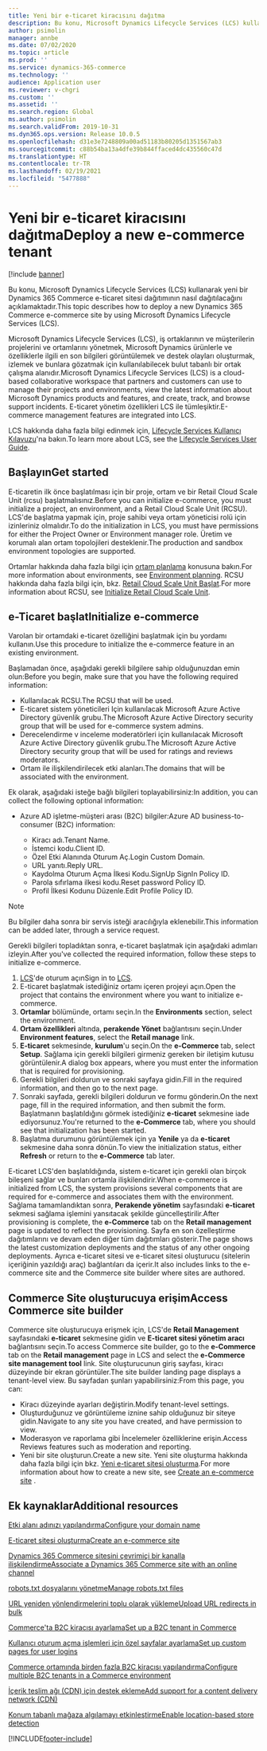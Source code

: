 ```yaml
---
title: Yeni bir e-ticaret kiracısını dağıtma
description: Bu konu, Microsoft Dynamics Lifecycle Services (LCS) kullanarak yeni bir Dynamics 365 Commerce e-ticaret sitesi dağıtımının nasıl dağıtılacağını açıklamaktadır.
author: psimolin
manager: annbe
ms.date: 07/02/2020
ms.topic: article
ms.prod: ''
ms.service: dynamics-365-commerce
ms.technology: ''
audience: Application user
ms.reviewer: v-chgri
ms.custom: ''
ms.assetid: ''
ms.search.region: Global
ms.author: psimolin
ms.search.validFrom: 2019-10-31
ms.dyn365.ops.version: Release 10.0.5
ms.openlocfilehash: d31e3e7248809a00ad51183b80205d1351567ab3
ms.sourcegitcommit: c88b54ba13a4dfe39b844ffaced4dc435560c47d
ms.translationtype: HT
ms.contentlocale: tr-TR
ms.lasthandoff: 02/19/2021
ms.locfileid: "5477888"
---
```

# <a name="deploy-a-new-e-commerce-tenant"></a><span data-ttu-id="7d3ec-103">Yeni bir e-ticaret kiracısını dağıtma</span><span class="sxs-lookup"><span data-stu-id="7d3ec-103">Deploy a new e-commerce tenant</span></span>

[!include [banner](includes/banner.md)]

<span data-ttu-id="7d3ec-104">Bu konu, Microsoft Dynamics Lifecycle Services (LCS) kullanarak yeni bir Dynamics 365 Commerce e-ticaret sitesi dağıtımının nasıl dağıtılacağını açıklamaktadır.</span><span class="sxs-lookup"><span data-stu-id="7d3ec-104">This topic describes how to deploy a new Dynamics 365 Commerce e-commerce site by using Microsoft Dynamics Lifecycle Services (LCS).</span></span>

<span data-ttu-id="7d3ec-105">Microsoft Dynamics Lifecycle Services (LCS), iş ortaklarının ve müşterilerin projelerini ve ortamlarını yönetmek, Microsoft Dynamics ürünlerle ve özelliklerle ilgili en son bilgileri görüntülemek ve destek olayları oluşturmak, izlemek ve bunlara gözatmak için kullanılabilecek bulut tabanlı bir ortak çalışma alanıdır.</span><span class="sxs-lookup"><span data-stu-id="7d3ec-105">Microsoft Dynamics Lifecycle Services (LCS) is a cloud-based collaborative workspace that partners and customers can use to manage their projects and environments, view the latest information about Microsoft Dynamics products and features, and create, track, and browse support incidents.</span></span> <span data-ttu-id="7d3ec-106">E-ticaret yönetim özellikleri LCS ile tümleşiktir.</span><span class="sxs-lookup"><span data-stu-id="7d3ec-106">E-commerce management features are integrated into LCS.</span></span>

<span data-ttu-id="7d3ec-107">LCS hakkında daha fazla bilgi edinmek için, [Lifecycle Services Kullanıcı Kılavuzu](https://docs.microsoft.com/dynamics365/unified-operations/dev-itpro/lifecycle-services/lcs-user-guide)'na bakın.</span><span class="sxs-lookup"><span data-stu-id="7d3ec-107">To learn more about LCS, see the [Lifecycle Services User Guide](https://docs.microsoft.com/dynamics365/unified-operations/dev-itpro/lifecycle-services/lcs-user-guide).</span></span>
    
## <a name="get-started"></a><span data-ttu-id="7d3ec-108">Başlayın</span><span class="sxs-lookup"><span data-stu-id="7d3ec-108">Get started</span></span>

<span data-ttu-id="7d3ec-109">E-ticaretin ilk önce başlatılması için bir proje, ortam ve bir Retail Cloud Scale Unit (rcsu) başlatmalısınız.</span><span class="sxs-lookup"><span data-stu-id="7d3ec-109">Before you can initialize e-commerce, you must initialize a project, an environment, and a Retail Cloud Scale Unit (RCSU).</span></span> <span data-ttu-id="7d3ec-110">LCS'de başlatma yapmak için, proje sahibi veya ortam yöneticisi rolü için izinleriniz olmalıdır.</span><span class="sxs-lookup"><span data-stu-id="7d3ec-110">To do the initialization in LCS, you must have permissions for either the Project Owner or Environment manager role.</span></span> <span data-ttu-id="7d3ec-111">Üretim ve korumalı alan ortam topolojileri desteklenir.</span><span class="sxs-lookup"><span data-stu-id="7d3ec-111">The production and sandbox environment topologies are supported.</span></span>

<span data-ttu-id="7d3ec-112">Ortamlar hakkında daha fazla bilgi için [ortam planlama](https://docs.microsoft.com/dynamics365/unified-operations/fin-and-ops/imp-lifecycle/environment-planning) konusuna bakın.</span><span class="sxs-lookup"><span data-stu-id="7d3ec-112">For more information about environments, see [Environment planning](https://docs.microsoft.com/dynamics365/unified-operations/fin-and-ops/imp-lifecycle/environment-planning).</span></span> <span data-ttu-id="7d3ec-113">RCSU hakkında daha fazla bilgi için, bkz. [Retail Cloud Scale Unit Başlat](https://docs.microsoft.com/dynamics365/unified-operations/dev-itpro/deployment/initialize-retail-channels).</span><span class="sxs-lookup"><span data-stu-id="7d3ec-113">For more information about RCSU, see [Initialize Retail Cloud Scale Unit](https://docs.microsoft.com/dynamics365/unified-operations/dev-itpro/deployment/initialize-retail-channels).</span></span>

## <a name="initialize-e-commerce"></a><span data-ttu-id="7d3ec-114">e-Ticaret başlat</span><span class="sxs-lookup"><span data-stu-id="7d3ec-114">Initialize e-commerce</span></span>

<span data-ttu-id="7d3ec-115">Varolan bir ortamdaki e-ticaret özelliğini başlatmak için bu yordamı kullanın.</span><span class="sxs-lookup"><span data-stu-id="7d3ec-115">Use this procedure to initialize the e-commerce feature in an existing environment.</span></span>

<span data-ttu-id="7d3ec-116">Başlamadan önce, aşağıdaki gerekli bilgilere sahip olduğunuzdan emin olun:</span><span class="sxs-lookup"><span data-stu-id="7d3ec-116">Before you begin, make sure that you have the following required information:</span></span>

- <span data-ttu-id="7d3ec-117">Kullanılacak RCSU.</span><span class="sxs-lookup"><span data-stu-id="7d3ec-117">The RCSU that will be used.</span></span>
- <span data-ttu-id="7d3ec-118">E-ticaret sistem yöneticileri Için kullanılacak Microsoft Azure Active Directory güvenlik grubu.</span><span class="sxs-lookup"><span data-stu-id="7d3ec-118">The Microsoft Azure Active Directory security group that will be used for e-commerce system admins.</span></span>
- <span data-ttu-id="7d3ec-119">Derecelendirme v inceleme moderatörleri için kullanılacak Microsoft Azure Active Directory güvenlik grubu.</span><span class="sxs-lookup"><span data-stu-id="7d3ec-119">The Microsoft Azure Active Directory security group that will be used for ratings and reviews moderators.</span></span>
- <span data-ttu-id="7d3ec-120">Ortam ile ilişkilendirilecek etki alanları.</span><span class="sxs-lookup"><span data-stu-id="7d3ec-120">The domains that will be associated with the environment.</span></span>

<span data-ttu-id="7d3ec-121">Ek olarak, aşağıdaki isteğe bağlı bilgileri toplayabilirsiniz:</span><span class="sxs-lookup"><span data-stu-id="7d3ec-121">In addition, you can collect the following optional information:</span></span>

- <span data-ttu-id="7d3ec-122">Azure AD işletme-müşteri arası (B2C) bilgiler:</span><span class="sxs-lookup"><span data-stu-id="7d3ec-122">Azure AD business-to-consumer (B2C) information:</span></span>

    - <span data-ttu-id="7d3ec-123">Kiracı adı.</span><span class="sxs-lookup"><span data-stu-id="7d3ec-123">Tenant Name.</span></span>
    - <span data-ttu-id="7d3ec-124">İstemci kodu.</span><span class="sxs-lookup"><span data-stu-id="7d3ec-124">Client ID.</span></span>
    - <span data-ttu-id="7d3ec-125">Özel Etki Alanında Oturum Aç.</span><span class="sxs-lookup"><span data-stu-id="7d3ec-125">Login Custom Domain.</span></span>
    - <span data-ttu-id="7d3ec-126">URL yanıtı.</span><span class="sxs-lookup"><span data-stu-id="7d3ec-126">Reply URL.</span></span>
    - <span data-ttu-id="7d3ec-127">Kaydolma Oturum Açma İlkesi Kodu.</span><span class="sxs-lookup"><span data-stu-id="7d3ec-127">SignUp SignIn Policy ID.</span></span>
    - <span data-ttu-id="7d3ec-128">Parola sıfırlama ilkesi kodu.</span><span class="sxs-lookup"><span data-stu-id="7d3ec-128">Reset password Policy ID.</span></span>
    - <span data-ttu-id="7d3ec-129">Profil İlkesi Kodunu Düzenle.</span><span class="sxs-lookup"><span data-stu-id="7d3ec-129">Edit Profile Policy ID.</span></span>

> [!NOTE]
> <span data-ttu-id="7d3ec-130">Bu bilgiler daha sonra bir servis isteği aracılığıyla eklenebilir.</span><span class="sxs-lookup"><span data-stu-id="7d3ec-130">This information can be added later, through a service request.</span></span>

<span data-ttu-id="7d3ec-131">Gerekli bilgileri topladıktan sonra, e-ticaret başlatmak için aşağıdaki adımları izleyin.</span><span class="sxs-lookup"><span data-stu-id="7d3ec-131">After you've collected the required information, follow these steps to initialize e-commerce.</span></span>

1. <span data-ttu-id="7d3ec-132">[LCS](https://lcs.dynamics.com)'de oturum açın</span><span class="sxs-lookup"><span data-stu-id="7d3ec-132">Sign in to [LCS](https://lcs.dynamics.com).</span></span>
1. <span data-ttu-id="7d3ec-133">E-ticaret başlatmak istediğiniz ortamı içeren projeyi açın.</span><span class="sxs-lookup"><span data-stu-id="7d3ec-133">Open the project that contains the environment where you want to initialize e-commerce.</span></span>
1. <span data-ttu-id="7d3ec-134">**Ortamlar** bölümünde, ortamı seçin.</span><span class="sxs-lookup"><span data-stu-id="7d3ec-134">In the **Environments** section, select the environment.</span></span>
1. <span data-ttu-id="7d3ec-135">**Ortam özellikleri** altında, **perakende Yönet** bağlantısını seçin.</span><span class="sxs-lookup"><span data-stu-id="7d3ec-135">Under **Environment features**, select the **Retail manage** link.</span></span>
1. <span data-ttu-id="7d3ec-136">**E-ticaret** sekmesinde, **kurulum**'u seçin.</span><span class="sxs-lookup"><span data-stu-id="7d3ec-136">On the **e-Commerce** tab, select **Setup**.</span></span> <span data-ttu-id="7d3ec-137">Sağlama için gerekli bilgileri girmeniz gereken bir iletişim kutusu görüntülenir.</span><span class="sxs-lookup"><span data-stu-id="7d3ec-137">A dialog box appears, where you must enter the information that is required for provisioning.</span></span>
1. <span data-ttu-id="7d3ec-138">Gerekli bilgileri doldurun ve sonraki sayfaya gidin.</span><span class="sxs-lookup"><span data-stu-id="7d3ec-138">Fill in the required information, and then go to the next page.</span></span>
1. <span data-ttu-id="7d3ec-139">Sonraki sayfada, gerekli bilgileri doldurun ve formu gönderin.</span><span class="sxs-lookup"><span data-stu-id="7d3ec-139">On the next page, fill in the required information, and then submit the form.</span></span> <span data-ttu-id="7d3ec-140">Başlatmanın başlatıldığını görmek istediğiniz **e-ticaret** sekmesine iade ediyorsunuz.</span><span class="sxs-lookup"><span data-stu-id="7d3ec-140">You're returned to the **e-Commerce** tab, where you should see that initialization has been started.</span></span>
1. <span data-ttu-id="7d3ec-141">Başlatma durumunu görüntülemek için ya **Yenile** ya da **e-ticaret** sekmesine daha sonra dönün.</span><span class="sxs-lookup"><span data-stu-id="7d3ec-141">To view the initialization status, either **Refresh** or return to the **e-Commerce** tab later.</span></span>
    
<span data-ttu-id="7d3ec-142">E-ticaret LCS'den başlatıldığında, sistem e-ticaret için gerekli olan birçok bileşeni sağlar ve bunları ortamla ilişkilendirir.</span><span class="sxs-lookup"><span data-stu-id="7d3ec-142">When e-commerce is initialized from LCS, the system provisions several components that are required for e-commerce and associates them with the environment.</span></span> <span data-ttu-id="7d3ec-143">Sağlama tamamlandıktan sonra, **Perakende yönetim** sayfasındaki **e-ticaret** sekmesi sağlama işlemini yansıtacak şekilde güncelleştirilir.</span><span class="sxs-lookup"><span data-stu-id="7d3ec-143">After provisioning is complete, the **e-Commerce** tab on the **Retail management** page is updated to reflect the provisioning.</span></span> <span data-ttu-id="7d3ec-144">Sayfa en son özelleştirme dağıtımlarını ve devam eden diğer tüm dağıtımları gösterir.</span><span class="sxs-lookup"><span data-stu-id="7d3ec-144">The page shows the latest customization deployments and the status of any other ongoing deployments.</span></span> <span data-ttu-id="7d3ec-145">Ayrıca e-ticaret sitesi ve e-ticaret sitesi oluşturucu (sitelerin içeriğinin yazıldığı araç) bağlantıları da içerir.</span><span class="sxs-lookup"><span data-stu-id="7d3ec-145">It also includes links to the e-commerce site and the Commerce site builder where sites are authored.</span></span>

## <a name="access-commerce-site-builder"></a><span data-ttu-id="7d3ec-146">Commerce Site oluşturucuya erişim</span><span class="sxs-lookup"><span data-stu-id="7d3ec-146">Access Commerce site builder</span></span>

<span data-ttu-id="7d3ec-147">Commerce site oluşturucuya erişmek için, LCS'de **Retail Management** sayfasındaki **e-ticaret** sekmesine gidin ve **E-ticaret sitesi yönetim aracı** bağlantısını seçin.</span><span class="sxs-lookup"><span data-stu-id="7d3ec-147">To access Commerce site builder, go to the **e-Commerce** tab on the **Retail management** page in LCS and select the **e-Commerce site management tool** link.</span></span> <span data-ttu-id="7d3ec-148">Site oluşturucunun giriş sayfası, kiracı düzeyinde bir ekran görüntüler.</span><span class="sxs-lookup"><span data-stu-id="7d3ec-148">The site builder landing page displays a tenant-level view.</span></span> <span data-ttu-id="7d3ec-149">Bu sayfadan şunları yapabilirsiniz:</span><span class="sxs-lookup"><span data-stu-id="7d3ec-149">From this page, you can:</span></span>

- <span data-ttu-id="7d3ec-150">Kiracı düzeyinde ayarları değiştirin.</span><span class="sxs-lookup"><span data-stu-id="7d3ec-150">Modify tenant-level settings.</span></span>
- <span data-ttu-id="7d3ec-151">Oluşturduğunuz ve görüntüleme iznine sahip olduğunuz bir siteye gidin.</span><span class="sxs-lookup"><span data-stu-id="7d3ec-151">Navigate to any site you have created, and have permission to view.</span></span> 
- <span data-ttu-id="7d3ec-152">Moderasyon ve raporlama gibi İncelemeler özelliklerine erişin.</span><span class="sxs-lookup"><span data-stu-id="7d3ec-152">Access Reviews features such as moderation and reporting.</span></span>
- <span data-ttu-id="7d3ec-153">Yeni bir site oluşturun.</span><span class="sxs-lookup"><span data-stu-id="7d3ec-153">Create a new site.</span></span> <span data-ttu-id="7d3ec-154">Yeni site oluşturma hakkında daha fazla bilgi için bkz. [Yeni e-ticaret sitesi oluşturma](create-ecommerce-site.md).</span><span class="sxs-lookup"><span data-stu-id="7d3ec-154">For more information about how to create a new site, see [Create an e-commerce site](create-ecommerce-site.md) .</span></span> 

## <a name="additional-resources"></a><span data-ttu-id="7d3ec-155">Ek kaynaklar</span><span class="sxs-lookup"><span data-stu-id="7d3ec-155">Additional resources</span></span>

[<span data-ttu-id="7d3ec-156">Etki alanı adınızı yapılandırma</span><span class="sxs-lookup"><span data-stu-id="7d3ec-156">Configure your domain name</span></span>](configure-your-domain-name.md)

[<span data-ttu-id="7d3ec-157">E-ticaret sitesi oluşturma</span><span class="sxs-lookup"><span data-stu-id="7d3ec-157">Create an e-commerce site</span></span>](create-ecommerce-site.md)

[<span data-ttu-id="7d3ec-158">Dynamics 365 Commerce sitesini çevrimiçi bir kanalla ilişkilendirme</span><span class="sxs-lookup"><span data-stu-id="7d3ec-158">Associate a Dynamics 365 Commerce site with an online channel</span></span>](associate-site-online-store.md)

[<span data-ttu-id="7d3ec-159">robots.txt dosyalarını yönetme</span><span class="sxs-lookup"><span data-stu-id="7d3ec-159">Manage robots.txt files</span></span>](manage-robots-txt-files.md)

[<span data-ttu-id="7d3ec-160">URL yeniden yönlendirmelerini toplu olarak yükleme</span><span class="sxs-lookup"><span data-stu-id="7d3ec-160">Upload URL redirects in bulk</span></span>](upload-bulk-redirects.md)

[<span data-ttu-id="7d3ec-161">Commerce'ta B2C kiracısı ayarlama</span><span class="sxs-lookup"><span data-stu-id="7d3ec-161">Set up a B2C tenant in Commerce</span></span>](set-up-B2C-tenant.md)

[<span data-ttu-id="7d3ec-162">Kullanıcı oturum açma işlemleri için özel sayfalar ayarlama</span><span class="sxs-lookup"><span data-stu-id="7d3ec-162">Set up custom pages for user logins</span></span>](custom-pages-user-logins.md)

[<span data-ttu-id="7d3ec-163">Commerce ortamında birden fazla B2C kiracısı yapılandırma</span><span class="sxs-lookup"><span data-stu-id="7d3ec-163">Configure multiple B2C tenants in a Commerce environment</span></span>](configure-multi-B2C-tenants.md)

[<span data-ttu-id="7d3ec-164">İçerik teslim ağı (CDN) için destek ekleme</span><span class="sxs-lookup"><span data-stu-id="7d3ec-164">Add support for a content delivery network (CDN)</span></span>](add-cdn-support.md)

[<span data-ttu-id="7d3ec-165">Konum tabanlı mağaza algılamayı etkinleştirme</span><span class="sxs-lookup"><span data-stu-id="7d3ec-165">Enable location-based store detection</span></span>](enable-store-detection.md)


[!INCLUDE[footer-include](../includes/footer-banner.md)]
